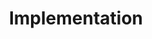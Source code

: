 ---
title: Implementation
menu:
  sidebar:
    name: Implementation
    identifier: implementation
    parent: algorithm-problem
    weight: 10
---